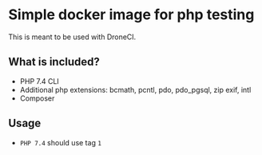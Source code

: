 # Simple docker image for php testing

This is meant to be used with DroneCI.

## What is included?
- PHP 7.4 CLI
- Additional php extensions: bcmath, pcntl, pdo, pdo_pgsql, zip exif, intl
- Composer

## Usage
- `PHP 7.4` should use tag `1`


